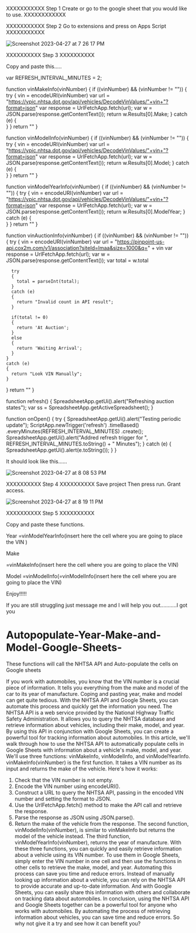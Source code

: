 

XXXXXXXXXXX Step 1 Create or go to the google sheet that you would like to use. XXXXXXXXXXXX

XXXXXXXXXXX Step 2 Go to extensions and press on Apps Script XXXXXXXXXXX

![Screenshot 2023-04-27 at 7 26 17 PM](https://user-images.githubusercontent.com/81628855/235012361-c75d149e-f67c-47fa-875f-4daa8308bd9b.png)



XXXXXXXXXX Step 3 XXXXXXXXXX

Copy and paste this.....

var REFRESH_INTERVAL_MINUTES = 2;


function vinMakeInfo(vinNumber)
{
  if ((vinNumber) && (vinNumber != ""))
  {
    try
    {
      vin = encodeURI(vinNumber)
      var url = "https://vpic.nhtsa.dot.gov/api/vehicles/DecodeVinValues/"+vin+"?format=json"
      var response = UrlFetchApp.fetch(url);
      var w = JSON.parse(response.getContentText());
      return w.Results[0].Make;
    }
    catch (e)
    {      
    }
  }
  return ""
}


function vinModelInfo(vinNumber)
{
  if ((vinNumber) && (vinNumber != ""))
  {
    try
    {
      vin = encodeURI(vinNumber)
      var url = "https://vpic.nhtsa.dot.gov/api/vehicles/DecodeVinValues/"+vin+"?format=json"
      var response = UrlFetchApp.fetch(url);
      var w = JSON.parse(response.getContentText());
      return w.Results[0].Model;
    }
    catch (e)
    {      
    }
  }
  return ""
}


function vinModelYearInfo(vinNumber)
{
  if ((vinNumber) && (vinNumber != ""))
  {
    try
    {
      vin = encodeURI(vinNumber)
      var url = "https://vpic.nhtsa.dot.gov/api/vehicles/DecodeVinValues/"+vin+"?format=json"
      var response = UrlFetchApp.fetch(url);
      var w = JSON.parse(response.getContentText());
      return w.Results[0].ModelYear;
    }
    catch (e)
    {      
    }
  }
  return ""
}


function vinAuctionInfo(vinNumber)
{
  if ((vinNumber) && (vinNumber != ""))
  {
    try
    {
      vin = encodeURI(vinNumber)
      var url = "https://pinpoint-us-api.cox2m.com/v1/association?siteId=lmaa&size=1000&q=" + vin
      var response = UrlFetchApp.fetch(url);
      var w = JSON.parse(response.getContentText());
      var total = w.total
      
      try
      {
        total = parseInt(total);
      }
      catch (e)
      {
        return "Invalid count in API result";
      }
      
      if(total != 0)
      {
        return 'At Auction';
      }
      else
      {
        return 'Waiting Arrival';
      }
    }
    catch (e)
    {
      return "Look VIN Manually";
    }
  }
  return ""
}


function refresh() {
  SpreadsheetApp.getUi().alert("Refreshing auction states");
  var ss = SpreadsheetApp.getActiveSpreadsheet();
}


function onOpen() {
  try {
    SpreadsheetApp.getUi().alert("Testing periodic update");
    ScriptApp.newTrigger('refresh')
        .timeBased()
        .everyMinutes(REFRESH_INTERVAL_MINUTES)
        .create();
    SpreadsheetApp.getUi().alert("Addred refresh trigger for ", REFRESH_INTERVAL_MINUTES.toString() + " Minutes");
  }
  catch (e)
  {
    SpreadsheetApp.getUi().alert(e.toString());
  }
}




It should look like this......


![Screenshot 2023-04-27 at 8 08 53 PM](https://user-images.githubusercontent.com/81628855/235015882-279c0667-c212-468b-9570-a714d57b7649.png)







XXXXXXXXXX Step 4 XXXXXXXXXX
Save project 
Then press run. 
Grant access.

![Screenshot 2023-04-27 at 8 19 11 PM](https://user-images.githubusercontent.com/81628855/235023526-744796ef-bbad-41a9-b356-e876fc60cea1.png)




XXXXXXXXXX Step 5 XXXXXXXXXX

Copy and paste these functions.

Year 
=vinModelYearInfo(insert here the cell where you are going to place the VIN )


Make 

=vinMakeInfo(insert here the cell where you are going to place the VIN)


Model 
=vinModelInfo(=vinModelInfo(insert here the cell where you are going to place the VIN)



Enjoy!!!!! 



If you are still struggling just message me and I will help you out...........I got you

























# Autopopulate-Year-Make-and-Model-Google-Sheets-
These functions will call the NHTSA API and Auto-populate the cells on Google sheets


If you work with automobiles, you know that the VIN number is a crucial piece of information. It tells you everything from the make and model of the car to its year of manufacture. Coping and pasting year, make and model can get quite tedious. With the NHTSA API and Google Sheets, you can automate this process and quickly get the information you need.
The NHTSA API is a web service provided by the National Highway Traffic Safety Administration. It allows you to query the NHTSA database and retrieve information about vehicles, including their make, model, and year. By using this API in conjunction with Google Sheets, you can create a powerful tool for tracking information about automobiles.
In this article, we'll walk through how to use the NHTSA API to automatically populate cells in Google Sheets with information about a vehicle's make, model, and year. We'll use three functions: vinMakeInfo, vinModelInfo, and vinModelYearInfo.
vinMakeInfo(vinNumber) is the first function. It takes a VIN number as its input and returns the make of the vehicle. Here's how it works:
1.	Check that the VIN number is not empty.
2.	Encode the VIN number using encodeURI().
3.	Construct a URL to query the NHTSA API, passing in the encoded VIN number and setting the format to JSON.
4.	Use the UrlFetchApp.fetch() method to make the API call and retrieve the response.
5.	Parse the response as JSON using JSON.parse().
6.	Return the make of the vehicle from the response.
The second function, vinModelInfo(vinNumber), is similar to vinMakeInfo but returns the model of the vehicle instead. The third function, vinModelYearInfo(vinNumber), returns the year of manufacture.
With these three functions, you can quickly and easily retrieve information about a vehicle using its VIN number. To use them in Google Sheets, simply enter the VIN number in one cell and then use the functions in other cells to retrieve the make, model, and year.
Automating this process can save you time and reduce errors. Instead of manually looking up information about a vehicle, you can rely on the NHTSA API to provide accurate and up-to-date information. And with Google Sheets, you can easily share this information with others and collaborate on tracking data about automobiles.
In conclusion, using the NHTSA API and Google Sheets together can be a powerful tool for anyone who works with automobiles. By automating the process of retrieving information about vehicles, you can save time and reduce errors. So why not give it a try and see how it can benefit you?
